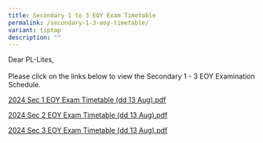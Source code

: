 ```yaml
---
title: Secondary 1 to 3 EOY Exam Timetable
permalink: /secondary-1-3-eoy-timetable/
variant: tiptap
description: ""
---
```

<p>Dear PL-Lites,
<br>
<br>Please click on the links below to view the Secondary 1 - 3 EOY Examination
Schedule.</p>
<p><a href="/files/2024_Sec_1_EOY_Exam_Timetable__dd_13_Aug_.pdf" rel="noopener noreferrer nofollow" target="_blank">2024 Sec 1 EOY Exam Timetable (dd 13 Aug).pdf</a>
</p>
<p><a href="/files/2024_Sec_2_EOY_Exam_Timetable__dd_13_Aug_.pdf" rel="noopener noreferrer nofollow" target="_blank">2024 Sec 2 EOY Exam Timetable (dd 13 Aug).pdf</a>
</p>
<p><a href="/files/2024_Sec_3_EOY_Exam_Timetable__dd_13_Aug_.pdf" rel="noopener noreferrer nofollow" target="_blank">2024 Sec 3 EOY Exam Timetable (dd 13 Aug).pdf</a>
</p>